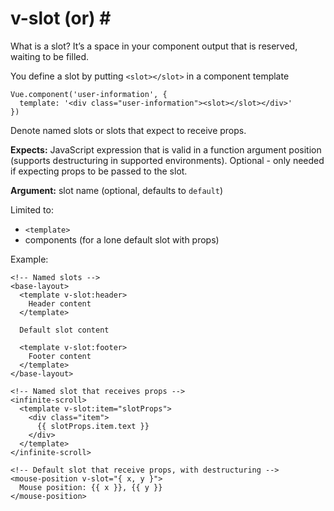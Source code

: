 # v-slot \(or\) \#

What is a slot? It’s a space in your component output that is reserved, waiting to be filled.

You define a slot by putting `<slot></slot>` in a component template

```markup
Vue.component('user-information', {
  template: '<div class="user-information"><slot></slot></div>'
})
```

Denote named slots or slots that expect to receive props.

**Expects:** JavaScript expression that is valid in a function argument position \(supports destructuring in supported environments\). Optional - only needed if expecting props to be passed to the slot.

**Argument:** slot name \(optional, defaults to `default`\)

Limited to:

* `<template>`
* components \(for a lone default slot with props\)

Example:

```markup
<!-- Named slots -->
<base-layout>
  <template v-slot:header>
    Header content
  </template>

  Default slot content

  <template v-slot:footer>
    Footer content
  </template>
</base-layout>

<!-- Named slot that receives props -->
<infinite-scroll>
  <template v-slot:item="slotProps">
    <div class="item">
      {{ slotProps.item.text }}
    </div>
  </template>
</infinite-scroll>

<!-- Default slot that receive props, with destructuring -->
<mouse-position v-slot="{ x, y }">
  Mouse position: {{ x }}, {{ y }}
</mouse-position>
```

